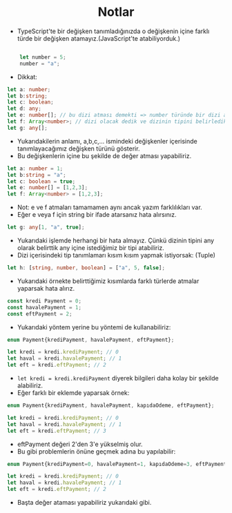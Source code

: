 <h1 align="center"> Notlar </h1>

- TypeScript'te bir değişken tanımladığınızda o değişkenin içine farklı türde bir değişken atamayız.(JavaScript'te atabiliyorduk.) 
``` TypeScript

    let number = 5;
    number = "a";
```
- Dikkat:
``` TypeScript
let a: number;
let b:string;
let c: boolean;
let d: any;
let e: number[]; // bu dizi atması demekti => number türünde bir dizi atması yapmış olduk
let f: Array<number>; // dizi olacak dedik ve dizinin tipini belirledik
let g: any[];
```
- Yukarıdakilerin anlamı, a,b,c,... ismindeki değişkenler içerisinde tanımlayacağımız değişken türünü gösterir.
- Bu değişkenlerin içine bu şekilde de değer atması yapabiliriz.
``` TypeScript
let a: number = 1;
let b:string = "a";
let c: boolean = true;
let e: number[] = [1,2,3];
let f: Array<number> = [1,2,3]; 
```
- Not: e ve f atmaları tamamamen aynı ancak yazım farklılıkları var.
- Eğer e veya f için string bir ifade atarsanız hata alırsınız.
``` TypeScript
let g: any[1, "a", true]; 
```
- Yukarıdaki işlemde herhangi bir hata almayız. Çünkü dizinin tipini any olarak belirttik any içine istediğimiz bir tipi atabiliriz.   
- Dizi içerisindeki tip tanımlamarı kısım kısım yapmak istiyorsak: (Tuple)
``` TypeScript
let h: [string, number, boolean] = ["a", 5, false];
```
- Yukarıdaki örnekte belirttiğimiz kısımlarda farklı türlerde atmalar yaparsak hata alırız.
``` TypeScript
const kredi Payment = 0;
const havalePayment = 1;
const eftPayment = 2;
```
- Yukarıdaki yöntem yerine bu yöntemi de kullanabiliriz:
``` TypeScript
enum Payment{krediPayment, havalePayment, eftPayment};

let kredi = kredi.krediPayment; // 0
let haval = kredi.havalePayment; // 1
let eft = kredi.eftPayment; // 2
```
- `let kredi = kredi.krediPayment` diyerek bilgileri daha kolay bir şekilde alabiliriz.
- Eğer farklı bir eklemde yaparsak örnek:
``` TypeScript
enum Payment{krediPayment, havalePayment, kapıdaOdeme, eftPayment};

let kredi = kredi.krediPayment; // 0
let haval = kredi.havalePayment; // 1
let eft = kredi.eftPayment; // 3
```
- eftPayment değeri 2'den 3'e yükselmiş olur.
- Bu gibi problemlerin önüne geçmek adına bu yapılabilir:
``` TypeScript
enum Payment{krediPayment=0, havalePayment=1, kapıdaOdeme=3, eftPayment=2};

let kredi = kredi.krediPayment; // 0
let haval = kredi.havalePayment; // 1
let eft = kredi.eftPayment; // 2
```
- Başta değer ataması yapabiliriz yukarıdaki gibi.